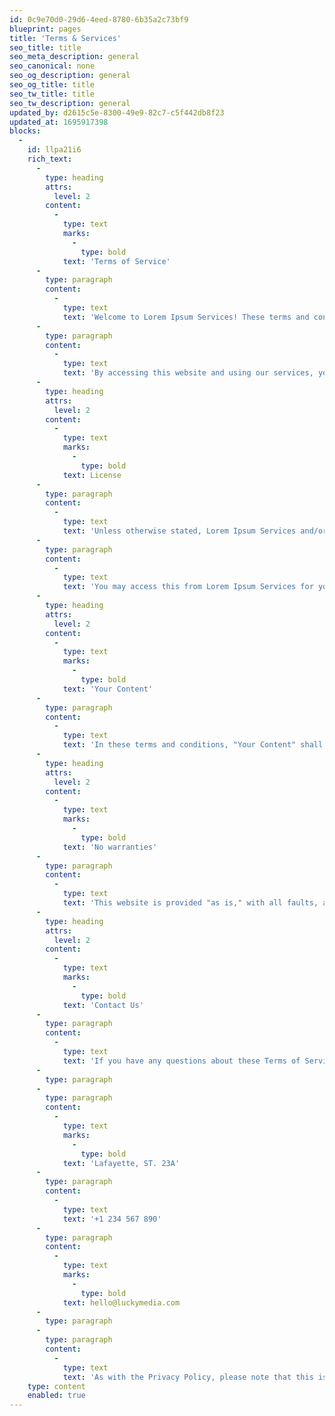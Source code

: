 ```yaml
---
id: 0c9e70d0-29d6-4eed-8780-6b35a2c73bf9
blueprint: pages
title: 'Terms & Services'
seo_title: title
seo_meta_description: general
seo_canonical: none
seo_og_description: general
seo_og_title: title
seo_tw_title: title
seo_tw_description: general
updated_by: d2615c5e-8300-49e9-82c7-c5f442db8f23
updated_at: 1695917398
blocks:
  -
    id: llpa21i6
    rich_text:
      -
        type: heading
        attrs:
          level: 2
        content:
          -
            type: text
            marks:
              -
                type: bold
            text: 'Terms of Service'
      -
        type: paragraph
        content:
          -
            type: text
            text: 'Welcome to Lorem Ipsum Services! These terms and conditions outline the rules and regulations for the use of our services.'
      -
        type: paragraph
        content:
          -
            type: text
            text: 'By accessing this website and using our services, you accept these terms and conditions. Do not continue to use Lorem Ipsum Services if you do not agree to take all of the terms and conditions stated on this page.'
      -
        type: heading
        attrs:
          level: 2
        content:
          -
            type: text
            marks:
              -
                type: bold
            text: License
      -
        type: paragraph
        content:
          -
            type: text
            text: 'Unless otherwise stated, Lorem Ipsum Services and/or its licensors own the intellectual property rights for all material on this website. All intellectual property rights are reserved.'
      -
        type: paragraph
        content:
          -
            type: text
            text: 'You may access this from Lorem Ipsum Services for your personal use subjected to restrictions set in these terms and conditions.'
      -
        type: heading
        attrs:
          level: 2
        content:
          -
            type: text
            marks:
              -
                type: bold
            text: 'Your Content'
      -
        type: paragraph
        content:
          -
            type: text
            text: 'In these terms and conditions, "Your Content" shall mean any audio, video text, images, or other material you choose to display on this website. By displaying Your Content, you grant Lorem Ipsum Services a non-exclusive, worldwide irrevocable, sub-licensable license to use, reproduce, adapt, publish, translate, and distribute it in any and all media.'
      -
        type: heading
        attrs:
          level: 2
        content:
          -
            type: text
            marks:
              -
                type: bold
            text: 'No warranties'
      -
        type: paragraph
        content:
          -
            type: text
            text: 'This website is provided "as is," with all faults, and Lorem Ipsum Services makes no express or implied representations or warranties, of any kind related to this website or the materials contained on this website.'
      -
        type: heading
        attrs:
          level: 2
        content:
          -
            type: text
            marks:
              -
                type: bold
            text: 'Contact Us'
      -
        type: paragraph
        content:
          -
            type: text
            text: 'If you have any questions about these Terms of Service, please contact us at:'
      -
        type: paragraph
      -
        type: paragraph
        content:
          -
            type: text
            marks:
              -
                type: bold
            text: 'Lafayette, ST. 23A'
      -
        type: paragraph
        content:
          -
            type: text
            text: '+1 234 567 890'
      -
        type: paragraph
        content:
          -
            type: text
            marks:
              -
                type: bold
            text: hello@luckymedia.com
      -
        type: paragraph
      -
        type: paragraph
        content:
          -
            type: text
            text: 'As with the Privacy Policy, please note that this is just a randomly generated text and should not be used as an actual Terms of Service agreement for any website or service. A real Terms of Service agreement should be carefully crafted to reflect the specific terms, rules, and regulations that govern the use of the service and should comply with applicable laws and regulations.'
    type: content
    enabled: true
---
```


